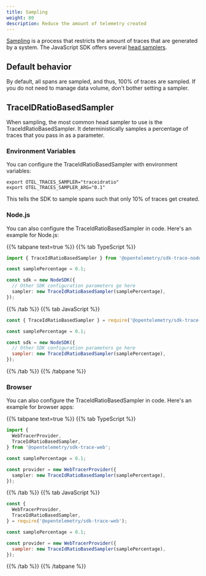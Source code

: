```yaml
---
title: Sampling
weight: 80
description: Reduce the amount of telemetry created
---
```


[Sampling](/docs/concepts/sampling/) is a process that restricts the amount of
traces that are generated by a system. The JavaScript SDK offers several
[head samplers](/docs/concepts/sampling#head-sampling).

## Default behavior

By default, all spans are sampled, and thus, 100% of traces are sampled. If you
do not need to manage data volume, don't bother setting a sampler.

## TraceIDRatioBasedSampler

When sampling, the most common head sampler to use is the
TraceIdRatioBasedSampler. It deterministically samples a percentage of traces
that you pass in as a parameter.

### Environment Variables

You can configure the TraceIdRatioBasedSampler with environment variables:

```shell
export OTEL_TRACES_SAMPLER="traceidratio"
export OTEL_TRACES_SAMPLER_ARG="0.1"
```

This tells the SDK to sample spans such that only 10% of traces get created.

### Node.js

You can also configure the TraceIdRatioBasedSampler in code. Here's an example
for Node.js:

{{% tabpane text=true %}} {{% tab TypeScript %}}

```ts
import { TraceIdRatioBasedSampler } from '@opentelemetry/sdk-trace-node';

const samplePercentage = 0.1;

const sdk = new NodeSDK({
  // Other SDK configuration parameters go here
  sampler: new TraceIdRatioBasedSampler(samplePercentage),
});
```

{{% /tab %}} {{% tab JavaScript %}}

```js
const { TraceIdRatioBasedSampler } = require('@opentelemetry/sdk-trace-node');

const samplePercentage = 0.1;

const sdk = new NodeSDK({
  // Other SDK configuration parameters go here
  sampler: new TraceIdRatioBasedSampler(samplePercentage),
});
```

{{% /tab %}} {{% /tabpane %}}

### Browser

You can also configure the TraceIdRatioBasedSampler in code. Here's an example
for browser apps:

{{% tabpane text=true %}} {{% tab TypeScript %}}

```ts
import {
  WebTracerProvider,
  TraceIdRatioBasedSampler,
} from '@opentelemetry/sdk-trace-web';

const samplePercentage = 0.1;

const provider = new WebTracerProvider({
  sampler: new TraceIdRatioBasedSampler(samplePercentage),
});
```

{{% /tab %}} {{% tab JavaScript %}}

```js
const {
  WebTracerProvider,
  TraceIdRatioBasedSampler,
} = require('@opentelemetry/sdk-trace-web');

const samplePercentage = 0.1;

const provider = new WebTracerProvider({
  sampler: new TraceIdRatioBasedSampler(samplePercentage),
});
```

{{% /tab %}} {{% /tabpane %}}
